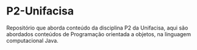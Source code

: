 # P2-Unifacisa
Repositório que aborda conteúdo da disciplina P2 da Unifacisa, aqui são abordados conteúdos de Programação orientada a objetos, na linguagem computacional Java.
